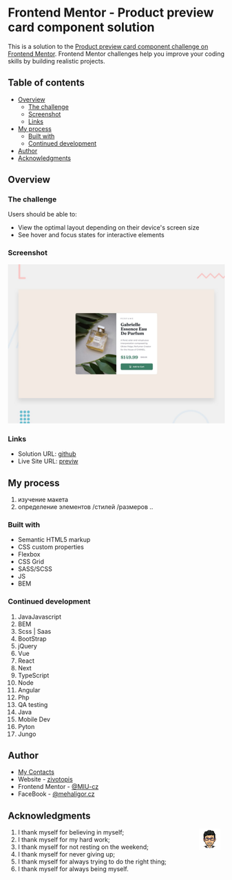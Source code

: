 # Frontend Mentor - Product preview card component solution

This is a solution to the [Product preview card component challenge on Frontend Mentor](https://www.frontendmentor.io/challenges/product-preview-card-component-GO7UmttRfa). Frontend Mentor challenges help you improve your coding skills by building realistic projects.

## Table of contents

- [Overview](#overview)
  - [The challenge](#the-challenge)
  - [Screenshot](#screenshot)
  - [Links](#links)
- [My process](#my-process)
  - [Built with](#built-with)
  - [Continued development](#continued-development)
- [Author](#author)
- [Acknowledgments](#acknowledgments)

## Overview

### The challenge

Users should be able to:

- View the optimal layout depending on their device's screen size
- See hover and focus states for interactive elements

### Screenshot

![screen-shot](./design/desktop-preview.jpg)

### Links

- Solution URL: [github](https://github.com/MIU-cz/fem-product-preview-card)
- Live Site URL: [previw](https://miu-cz.github.io/fem-product-preview-card/)

## My process

1. изучение макета
2. определение элементов /стилей /размеров ..

### Built with

- Semantic HTML5 markup
- CSS custom properties
- Flexbox
- CSS Grid
- SASS/SCSS
- JS
- BEM

### Continued development

1. JavaJavascript
2. BEM
3. Scss | Saas
4. BootStrap
5. jQuery
6. Vue
7. React
8. Next
9. TypeScript
10. Node
11. Angular
12. Php
13. QA testing
14. Java
15. Mobile Dev
16. Pyton
17. Jungo

## Author

- [My Contacts](https://mehal.my.canva.site)
- Website - [zivotopis](https://sites.google.com/view/zivotopis-miu/kdo-jsem)
- Frontend Mentor - [@MIU-cz](https://www.frontendmentor.io/profile/MIU-cz)
- FaceBook - [@mehaligor.cz](https://www.facebook.com/mehaligor.cz/)

## Acknowledgments

<div style="float:right;margin:0 10px 0 0">
    <img src="./images/autor.png" alt="Autor" width="50px">
</div>
<!-- ![Autor](./images/autor.png){width=50px} -->

1. I thank myself for believing in myself;
2. I thank myself for my hard work;
3. I thank myself for not resting on the weekend;
4. I thank myself for never giving up;
5. I thank myself for always trying to do the right thing;
6. I thank myself for always being myself.
